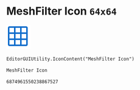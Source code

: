 # MeshFilter Icon `64x64`
<img src="/img/MeshFilter%20Icon.png" width=64 height=64>

``` CSharp
EditorGUIUtility.IconContent("MeshFilter Icon")
```
```
MeshFilter Icon
```
```
6874961550238867527
```
